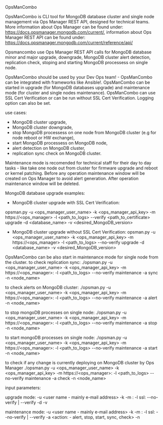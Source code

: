 OpsManCombo


OpsManCombo is CLI tool for MongoDB database cluster and  single node management  via Ops Manager REST API,
designed for technical teams. More information about Ops Manager can be found under:
https://docs.opsmanager.mongodb.com/current/, information about Ops Manager REST API can be found under:
https://docs.opsmanager.mongodb.com/current/reference/api/

Opsmancombo use Ops Manager REST API calls for MongoDB database minor and major upgrade, downgrade, MongoDB cluster alert detection, replication check, stoping and starting MongoDB processess on single node. 

OpsManCombo should be used by your Dev Ops team! - OpsManCombo can be integrated with frameworks like Ansible!.
OpsManCombo can be started in upgrade (for MongoDB databases upgrade) and maintenance mode (for cluster and single nodes maintenance).
OpsManCombo can use SSL Cert Verification or can be run without SSL Cert Verification. Logging option can also be set.

use cases:
- MongoDB cluster upgrade,
- MongoDB cluster downgrade,
- stop MongoDB processess on one node from MongoDB cluster (e.g for node reboot or HW exchange),
- start MongoDB processess on MongoDB node,
- alert detection on MongoDB cluster,
- replication sync check on MongoDB cluster.

Maintenance mode is recomended for technical staff for their day to day tasks - like take one node out from cluster for
firmware  upgrade and reboot or kernel patching. Before any operation maintenance window will be created on Ops Manager to avoid alert generation. After operation maintenance window will be deleted.



MongoDB database upgrade examples:
 - MongoDB cluster upgrade with SSL Cert Verification:

opsman.py -u <ops_manager_user_name> -k <ops_manager_api_key> -m https://<ops_manager><port> 
 -l <path_to_logs> --verify <path_to_certificate> upgrade 
 -d <database_name> -v <desired_MongoDB_version> 


 - MongoDB cluster upgrade without SSL Cert Verification:
opsman.py -u <ops_manager_user_name> -k <ops_manager_api_key> -m https://<ops_manager><port> -l <path_to_logs> 
 --no-verify upgrade 
 -d <database_name> -v <desired_MongoDB_version> 



OpsManCombo can be also start in maintenance mode for single node from the cluster.
to check replication sync:
./opsman.py -u <ops_manager_user_name> -k <ops_manager_api_key> -m https://<ops_manager>:<port> -l <path_to_logs> 
 --no-verify maintenance -a sync -n <node_name> 

to check alerts on MongoDB cluster:
./opsman.py -u <ops_manager_user_name> -k <ops_manager_api_key> -m https://<ops_manager>:<port> -l <path_to_logs> 
 --no-verify maintenance -a alert -n <node_name>

to stop mongoDB processes on single node:
./opsman.py -u <ops_manager_user_name> -k <ops_manager_api_key> -m https://<ops_manager>:<port> -l <path_to_logs> 
 --no-verify maintenance -a stop -n <node_name> 

to start mongoDB processes on single node:
./opsman.py -u <ops_manager_user_name> -k <ops_manager_api_key> -m https://<ops_manager>:<port> -l <path_to_logs> 
 --no-verify maintenance -a start -n <node_name>

to check if any change is currently  deploying on MongoDB cluster by Ops Manager
./opsman.py -u <ops_manager_user_name> -k <ops_manager_api_key> -m https://<ops_manager>:<port> -l <path_to_logs> 
 --no-verify maintenance -a check -n <node_name>


input parameters:

upgrade mode:
-u <user name - mainly e-mail address>
-k <api key from Ops Manager>
-m <ops manager address>:<port>
-l <path to log file>
ssl: --no-verify  | --verify <path to ssl certificate> 
-d <MongoDB database name>
-v <desired MongoDB_version>

maintenance mode:
-u <user name - mainly e-mail address>
-k <api key from Ops Manager>
-m <ops manager address>:<port>
-l <path to log file>
ssl: --no-verify  | --verify <path to ssl certificate>
-a <action: - alert, stop, start, sync, check>
-n <single node address>
